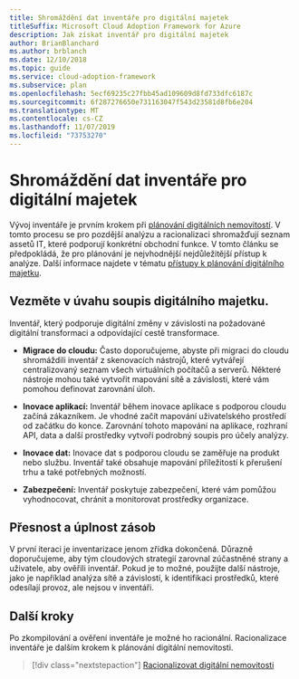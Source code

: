 ```yaml
---
title: Shromáždění dat inventáře pro digitální majetek
titleSuffix: Microsoft Cloud Adoption Framework for Azure
description: Jak získat inventář pro digitální majetek
author: BrianBlanchard
ms.author: brblanch
ms.date: 12/10/2018
ms.topic: guide
ms.service: cloud-adoption-framework
ms.subservice: plan
ms.openlocfilehash: 5ecf69235c27fbb45ad109609d8fd733dfc6187c
ms.sourcegitcommit: 6f287276650e731163047f543d23581d8fb6e204
ms.translationtype: MT
ms.contentlocale: cs-CZ
ms.lasthandoff: 11/07/2019
ms.locfileid: "73753270"
---
```

# <a name="gather-inventory-data-for-a-digital-estate"></a>Shromáždění dat inventáře pro digitální majetek

Vývoj inventáře je prvním krokem při [plánování digitálních nemovitostí](./index.md). V tomto procesu se pro pozdější analýzu a racionalizaci shromažďují seznam assetů IT, které podporují konkrétní obchodní funkce. V tomto článku se předpokládá, že pro plánování je nejvhodnější nejdůležitější přístup k analýze. Další informace najdete v tématu [přístupy k plánování digitálního majetku](./approach.md).

## <a name="take-inventory-of-a-digital-estate"></a>Vezměte v úvahu soupis digitálního majetku.

Inventář, který podporuje digitální změny v závislosti na požadované digitální transformaci a odpovídající cestě transformace.

- **Migrace do cloudu:**  Často doporučujeme, abyste při migraci do cloudu shromáždili inventář z skenovacích nástrojů, které vytvářejí centralizovaný seznam všech virtuálních počítačů a serverů. Některé nástroje mohou také vytvořit mapování sítě a závislosti, které vám pomohou definovat zarovnání úloh.

- **Inovace aplikací:** Inventář během inovace aplikace s podporou cloudu začíná zákazníkem. Je vhodné začít mapování uživatelského prostředí od začátku do konce. Zarovnání tohoto mapování na aplikace, rozhraní API, data a další prostředky vytvoří podrobný soupis pro účely analýzy.

- **Inovace dat:** Inovace dat s podporou cloudu se zaměřuje na produkt nebo službu. Inventář také obsahuje mapování příležitostí k přerušení trhu a také potřebných možností.

- **Zabezpečení:** Inventář poskytuje zabezpečení, které vám pomůžou vyhodnocovat, chránit a monitorovat prostředky organizace.

## <a name="accuracy-and-completeness-of-an-inventory"></a>Přesnost a úplnost zásob

V první iteraci je inventarizace jenom zřídka dokončená. Důrazně doporučujeme, aby tým cloudových strategií zarovnal zúčastněné strany a uživatele, aby ověřili inventář. Pokud je to možné, použijte další nástroje, jako je například analýza sítě a závislostí, k identifikaci prostředků, které odesílají provoz, ale nejsou v inventáři.

## <a name="next-steps"></a>Další kroky

Po zkompilování a ověření inventáře je možné ho racionální. Racionalizace inventáře je dalším krokem k plánování digitální nemovitosti.

> [!div class="nextstepaction"]
> [Racionalizovat digitální nemovitosti](./rationalize.md)
